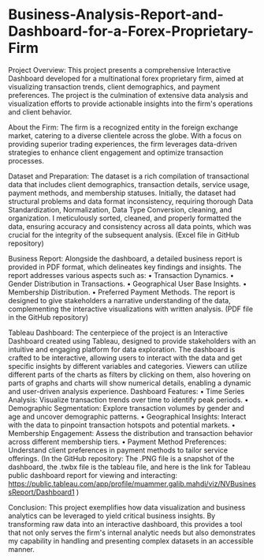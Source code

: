 # Business-Analysis-Report-and-Dashboard-for-a-Forex-Proprietary-Firm

Project Overview:
  This project presents a comprehensive Interactive Dashboard developed for a multinational forex proprietary firm, aimed at visualizing transaction trends, client demographics, and payment preferences. The project is the culmination of extensive data analysis and visualization efforts to provide actionable insights into the firm's operations and client behavior.

About the Firm:
  The firm is a recognized entity in the foreign exchange market, catering to a diverse clientele across the globe. With a focus on providing superior trading experiences, the firm leverages data-driven strategies to enhance client engagement and optimize transaction processes.

Dataset and Preparation:
  The dataset is a rich compilation of transactional data that includes client demographics, transaction details, service usage, payment methods, and membership statuses. Initially, the dataset had structural problems and data format inconsistency, requiring thorough Data Standardization, Normalization, Data Type Conversion, cleaning, and organization. I meticulously sorted, cleaned, and properly formatted the data, ensuring accuracy and consistency across all data points, which was crucial for the integrity of the subsequent analysis. (Excel file in GitHub repository)

Business Report:
  Alongside the dashboard, a detailed business report is provided in PDF format, which delineates key findings and insights. The report addresses various aspects such as:
•	Transaction Dynamics.
•	Gender Distribution in Transactions.
•	Geographical User Base Insights.
•	Membership Distribution.
•	Preferred Payment Methods.
The report is designed to give stakeholders a narrative understanding of the data, complementing the interactive visualizations with written analysis. (PDF file in the GitHub repository)

Tableau Dashboard:
  The centerpiece of the project is an Interactive Dashboard created using Tableau, designed to provide stakeholders with an intuitive and engaging platform for data exploration. The dashboard is crafted to be interactive, allowing users to interact with the data and get specific insights by different variables and categories. Viewers can utilize different parts of the charts as filters by clicking on them, also hovering on parts of graphs and charts will show numerical details, enabling a dynamic and user-driven analysis experience. 
  Dashboard Features:
•	Time Series Analysis: Visualize transaction trends over time to identify peak periods.
•	Demographic Segmentation: Explore transaction volumes by gender and age and uncover demographic patterns.
•	Geographical Insights: Interact with the data to pinpoint transaction hotspots and potential markets.
•	Membership Engagement: Assess the distribution and transaction behavior across different membership tiers.
•	Payment Method Preferences: Understand client preferences in payment methods to tailor service offerings.
(In the GitHub repository: The .PNG file is a snapshot of the dashboard, the .twbx file is the tableau file, and here is the link for Tableau public dashboard report for viewing and interacting: 
https://public.tableau.com/app/profile/muammer.galib.mahdi/viz/NVBusinessReport/Dashboard1 )

Conclusion:
  This project exemplifies how data visualization and business analytics can be leveraged to yield critical business insights. By transforming raw data into an interactive dashboard, this provides a tool that not only serves the firm's internal analytic needs but also demonstrates my capability in handling and presenting complex datasets in an accessible manner.
